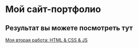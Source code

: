# Мой сайт-портфолио

## Результат вы можете посмотреть тут


[Моя вторая работа: HTML & CSS & JS](https://rulmn.github.io/portfolio/)
